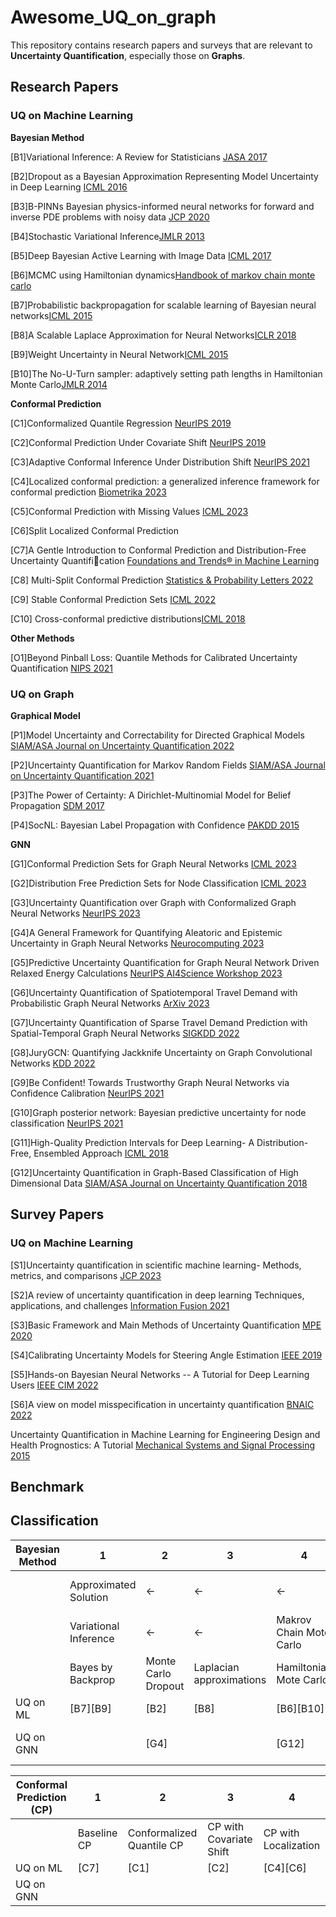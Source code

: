 # Awesome_UQ_on_graph
This repository contains research papers and surveys that are relevant to **Uncertainty Quantification**, especially those on **Graphs**.

## Research Papers

### UQ on Machine Learning

**Bayesian Method**

[B1]Variational Inference: A Review for Statisticians [JASA 2017](https://www.tandfonline.com/doi/pdf/10.1080/01621459.2017.1285773)

[B2]Dropout as a Bayesian Approximation Representing Model Uncertainty in Deep Learning [ICML 2016](https://proceedings.mlr.press/v48/gal16.html)

[B3]B-PINNs Bayesian physics-informed neural networks for forward and inverse PDE problems with noisy data [JCP 2020](https://arxiv.org/abs/2003.06097)

[B4]Stochastic Variational Inference[JMLR 2013](https://jmlr.org/papers/volume14/hoffman13a/hoffman13a.pdf)

[B5]Deep Bayesian Active Learning with Image Data [ICML 2017](https://arxiv.org/abs/1703.02910)

[B6]MCMC using Hamiltonian dynamics[Handbook of markov chain monte carlo](https://arxiv.org/abs/1206.1901)

[B7]Probabilistic backpropagation for scalable learning of Bayesian neural networks[ICML 2015](https://proceedings.mlr.press/v37/hernandez-lobatoc15.html)

[B8]A Scalable Laplace Approximation for Neural Networks[ICLR 2018](https://openreview.net/forum?id=Skdvd2xAZ)

[B9]Weight Uncertainty in Neural Network[ICML 2015](https://proceedings.mlr.press/v37/blundell15.html)

[B10]The No-U-Turn sampler: adaptively setting path lengths in Hamiltonian Monte Carlo[JMLR 2014](https://jmlr.org/papers/volume15/hoffman14a/hoffman14a.pdf)

**Conformal Prediction**

[C1]Conformalized Quantile Regression [NeurIPS 2019](https://proceedings.neurips.cc/paper_files/paper/2019/hash/5103c3584b063c431bd1268e9b5e76fb-Abstract.html)

[C2]Conformal Prediction Under Covariate Shift [NeurIPS 2019](https://proceedings.neurips.cc/paper/2019/file/8fb21ee7a2207526da55a679f0332de2-Paper.pdf)

[C3]Adaptive Conformal Inference Under Distribution Shift [NeurIPS 2021](https://proceedings.neurips.cc/paper/2021/hash/0d441de75945e5acbc865406fc9a2559-Abstract.html)

[C4]Localized conformal prediction: a generalized inference framework for conformal prediction [Biometrika 2023](https://academic.oup.com/biomet/article/110/1/33/6647831?login=false)

[C5]Conformal Prediction with Missing Values [ICML 2023](https://proceedings.mlr.press/v202/zaffran23a.html)

[C6]Split Localized Conformal Prediction

[C7]A Gentle Introduction to Conformal Prediction and Distribution-Free Uncertainty Quantification [Foundations and Trends® in Machine Learning](https://arxiv.org/abs/2107.07511)

[C8] Multi-Split Conformal Prediction [Statistics & Probability Letters 2022](https://www.sciencedirect.com/science/article/abs/pii/S0167715222000177#:~:text=The%20multi%20split%20approach%20consists,frequency%20greater%20than%20a%20threshold.)

[C9] Stable Conformal Prediction Sets [ICML 2022](https://icml.cc/virtual/2022/oral/16842)

[C10] Cross-conformal predictive distributions[ICML 2018](https://proceedings.mlr.press/v91/vovk18a.html?ref=https://githubhelp.com)


**Other Methods**

[O1]Beyond Pinball Loss: Quantile Methods for Calibrated Uncertainty Quantification [NIPS 2021](https://openreview.net/forum?id=QbVza2PKM7T)


### UQ on Graph

**Graphical Model**

[P1]Model Uncertainty and Correctability for Directed Graphical Models [SIAM/ASA Journal on Uncertainty Quantification 2022](https://epubs.siam.org/doi/abs/10.1137/21M1434453)

[P2]Uncertainty Quantification for Markov Random Fields [SIAM/ASA Journal on Uncertainty Quantification 2021](https://epubs.siam.org/doi/abs/10.1137/20M1374614)

[P3]The Power of Certainty: A Dirichlet-Multinomial Model for Belief Propagation [SDM 2017](https://epubs.siam.org/doi/pdf/10.1137/1.9781611974973.17)

[P4]SocNL: Bayesian Label Propagation with Confidence [PAKDD 2015](https://link.springer.com/chapter/10.1007/978-3-319-18038-0_49)

**GNN**

[G1]Conformal Prediction Sets for Graph Neural Networks [ICML 2023](https://proceedings.mlr.press/v202/h-zargarbashi23a.html)

[G2]Distribution Free Prediction Sets for Node Classification [ICML 2023](https://proceedings.mlr.press/v202/clarkson23a.html)

[G3]Uncertainty Quantification over Graph with Conformalized Graph Neural Networks [NeurIPS 2023](https://arxiv.org/abs/2305.14535)

[G4]A General Framework for Quantifying Aleatoric and Epistemic Uncertainty in Graph Neural Networks [Neurocomputing 2023](https://arxiv.org/pdf/2205.09968.pdf) 

[G5]Predictive Uncertainty Quantification for Graph Neural Network Driven Relaxed Energy Calculations [NeurIPS AI4Science Workshop 2023](https://openreview.net/forum?id=rdgB5BqWCw)

[G6]Uncertainty Quantification of Spatiotemporal Travel Demand with Probabilistic Graph Neural Networks [ArXiv 2023](https://arxiv.org/abs/2303.04040)

[G7]Uncertainty Quantification of Sparse Travel Demand Prediction with Spatial-Temporal Graph Neural Networks [SIGKDD 2022](https://dl.acm.org/doi/abs/10.1145/3534678.3539093)

[G8]JuryGCN: Quantifying Jackknife Uncertainty on Graph Convolutional Networks [KDD 2022](https://dl.acm.org/doi/pdf/10.1145/3534678.3539286)

[G9]Be Confident! Towards Trustworthy Graph Neural Networks via Confidence Calibration [NeurIPS 2021](https://proceedings.neurips.cc/paper/2021/hash/c7a9f13a6c0940277d46706c7ca32601-Abstract.html)

[G10]Graph posterior network: Bayesian predictive uncertainty for node classification [NeurIPS 2021](https://proceedings.neurips.cc/paper_files/paper/2021/file/95b431e51fc53692913da5263c214162-Paper.pdf)

[G11]High-Quality Prediction Intervals for Deep Learning- A Distribution-Free, Ensembled Approach [ICML 2018](https://proceedings.mlr.press/v80/pearce18a.html)

[G12]Uncertainty Quantification in Graph-Based Classification of High Dimensional Data [SIAM/ASA Journal on Uncertainty Quantification 2018](https://epubs.siam.org/doi/abs/10.1137/17M1134214)

## Survey Papers

### UQ on Machine Learning

[S1]Uncertainty quantification in scientific machine learning- Methods, metrics, and comparisons [JCP 2023](https://www.sciencedirect.com/science/article/abs/pii/S0021999122009652)

[S2]A review of uncertainty quantification in deep learning Techniques, applications, and challenges [Information Fusion 2021](https://www.sciencedirect.com/science/article/pii/S1566253521001081)

[S3]Basic Framework and Main Methods of Uncertainty Quantification [MPE 2020](https://www.hindawi.com/journals/mpe/2020/6068203/)

[S4]Calibrating Uncertainty Models for Steering Angle Estimation [IEEE 2019](https://ieeexplore.ieee.org/document/8917207)

[S5]Hands-on Bayesian Neural Networks -- A Tutorial for Deep Learning Users [IEEE CIM 2022](https://arxiv.org/abs/2007.06823)

[S6]A view on model misspecification in uncertainty quantification [BNAIC 2022](https://arxiv.org/abs/2210.16938)


Uncertainty Quantification in Machine Learning for Engineering Design and Health Prognostics: A Tutorial [Mechanical Systems and Signal Processing 2015](https://www.sciencedirect.com/science/article/pii/S0888327023007045)

## Benchmark
## Classification
| Bayesian Method| 1                      |2                      |3                       |4                      |5                      | 6                  |
|----------------|------------------------|-----------------------|------------------------|-----------------------|-----------------------|--------------------|
|                |Approximated Solution   |&larr;                 |&larr;                  |&larr;                 |Closed-form Solution   |                    |
|                |Variational Inference   |&larr;                 |&larr;                  |Makrov Chain Mote Carlo|                       |                    |
|                |Bayes by Backprop       |Monte Carlo Dropout    |Laplacian approximations|Hamiltonian Mote Carlo |                       |                    |
| UQ on ML       |[B7][B9]                |[B2]                   |[B8]                    |[B6][B10]              |                       |                    |
| UQ on GNN      ||[G4]||[G12]|[P3][P4][G10]

| Conformal Prediction (CP) | 1         |2                        |3                      |4                   |
|---------------------------|-----------|-------------------------|-----------------------|--------------------|
|                           |Baseline CP|Conformalized Quantile CP|CP with Covariate Shift|CP with Localization|
| UQ on ML                  |[C7]       |[C1]                     |[C2]                   |[C4][C6]            |
| UQ on GNN                 |

